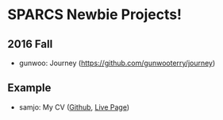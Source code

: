 # SPARCS Newbie Projects!

## 2016 Fall
- gunwoo: Journey (https://github.com/gunwooterry/journey)


## Example
- samjo: My CV ([Github](https://github.com/a1sams1a/a1sams1a.github.io/), [Live Page](http://me.sambradjo.net))

